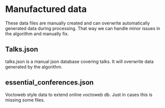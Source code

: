 # Manufactured data

These data files are manually created and can overwrite automatically generated data during processing.
That way we can handle minor issues in the algorithm and manually fix.

## Talks.json

talks.json is a manual json database covering talks. It will overwrite data generated by the algorithm.

## essential_conferences.json

Voctoweb style data to extend online voctoweb db. Just in cases this is missing some files.